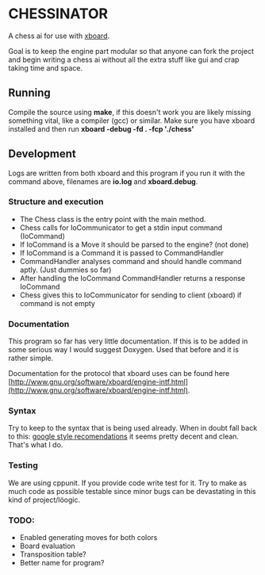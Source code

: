 CHESSINATOR
===========

A chess ai for use with [xboard](http://www.gnu.org/software/xboard/).

Goal is to keep the engine part modular so that anyone can fork the project and begin writing a chess ai without all the 
extra stuff like gui and crap taking time and space.


Running
-------
Compile the source using **make**, if this doesn't work you are likely missing something vital, like a compiler (gcc) or similar.
Make sure you have xboard installed and then run **xboard -debug -fd . -fcp './chess'**

Development
-----------
Logs are written from both xboard and this program if you run it with the command above, filenames are **io.log** and **xboard.debug**.

### Structure and execution
- The Chess class is the entry point with the main method.
- Chess calls for IoCommunicator to get a stdin input command (IoCommand)
- If IoCommand is a Move it should be parsed to the engine? (not done)
- If IoCommand is a Command it is passed to CommandHandler
- CommandHandler analyses command and should handle command aptly. (Just dummies so far)
- After handling the IoCommand CommandHandler returns a response IoCommand
- Chess gives this to IoCommunicator for sending to client (xboard) if command is not empty

### Documentation
This program so far has very little documentation. If this is to be added in some serious way I would suggest Doxygen. Used that before and it is rather simple.

Documentation for the protocol that xboard uses can be found here [http://www.gnu.org/software/xboard/engine-intf.html](http://www.gnu.org/software/xboard/engine-intf.html).

### Syntax
Try to keep to the syntax that is being used already.
When in doubt fall back to this: [google style recomendations](http://google-styleguide.googlecode.com/svn/trunk/cppguide.xml) 
it seems pretty decent and clean. That's what I do.

### Testing
We are using cppunit. If you provide code write test for it. Try to make as much code as possible testable
since minor bugs can be devastating in this kind of project/löogic.

### TODO:
- Enabled generating moves for both colors
- Board evaluation
- Transposition table?
- Better name for program?

